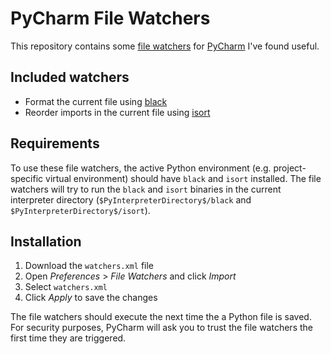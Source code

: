 # PyCharm File Watchers

This repository contains some [file watchers][1] for [PyCharm][2] I've found useful.

## Included watchers

* Format the current file using [black][3]
* Reorder imports in the current file using [isort][4]

## Requirements

To use these file watchers, the active Python environment (e.g. project-specific virtual environment)
should have `black` and `isort` installed. The file watchers will try to run the `black` and `isort`
binaries in the current interpreter directory (`$PyInterpreterDirectory$/black` and `$PyInterpreterDirectory$/isort`).

## Installation

1. Download the `watchers.xml` file
2. Open *Preferences* > *File Watchers* and click *Import*
3. Select `watchers.xml`
4. Click *Apply* to save the changes

The file watchers should execute the next time the a Python file is saved. For security purposes, PyCharm
will ask you to trust the file watchers the first time they are triggered.

[1]: https://jetbrains.com/help/pycharm/using-file-watchers.html
[2]: https://jetbrains.com/pycharm/
[3]: https://github.com/psf/black
[4]: https://github.com/PyCQA/isort
